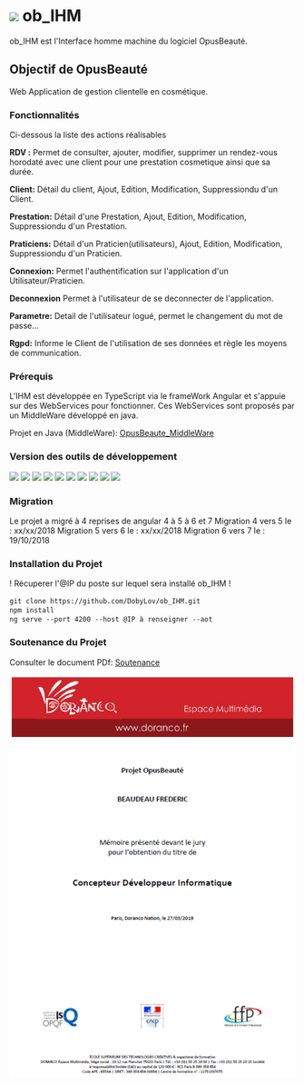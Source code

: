 # ![](https://github.com/DobyLov/ob_IHM/blob/master/src/assets/Mini_4Git_OBLogoNoBkg.png) ob_IHM
ob_IHM est l'Interface homme machine du logiciel OpusBeauté.

## Objectif de OpusBeauté
 Web Application de gestion clientelle en cosmétique. 
 
 ### Fonctionnalités
 Ci-dessous la liste des actions réalisables 

 **RDV :** Permet de consulter, ajouter, modifier, supprimer un rendez-vous horodaté avec une client pour une prestation cosmetique ainsi que sa durée.
 
 **Client:** Détail du client, Ajout, Edition, Modification, Suppressiondu d'un Client.
 
 **Prestation:** Détail d'une Prestation, Ajout, Edition, Modification, Suppressiondu d'un Prestation.
 
 **Praticiens:** Détail d'un Praticien(utilisateurs), Ajout, Edition, Modification, Suppressiondu d'un Praticien.

 **Connexion:** Permet l'authentification sur l'application d'un Utilisateur/Praticien.
 
 **Deconnexion** Permet à l'utilisateur de se deconnecter de l'application.

 **Parametre:** Detail de l'utilisateur logué, permet le changement du mot de passe...

 **Rgpd:** Informe le Client de l'utilisation de ses données et règle les moyens de communication.

### Prérequis
L'IHM est développée en TypeScript via le frameWork Angular et s'appuie sur des WebServices pour fonctionner.
Ces WebServices sont proposés par un MiddleWare développé en java.

Projet en Java (MiddleWare): [OpusBeaute_MiddleWare](https://github.com/DobyLov/ob_IHM/blob/master/FBeaudeau_Soutenance_V16032019_VFinale05.pdf)

### Version des outils de développement
![](https://img.shields.io/badge/Node%20:-V%209.6.1-blue.svg) 
![](https://img.shields.io/badge/Angular%20:-V%207.0-blue.svg) 
![](https://img.shields.io/badge/Npm%20:-V%206.4.1-blue.svg) 
![](https://img.shields.io/badge/@Angular%20CLI%20:-V%207.0.1-blue.svg)
![](https://img.shields.io/badge/@Angular%20flex-layout%20:-V%207.0.0-beta.19-blue.svg)
![](https://img.shields.io/badge/Chrome%20:-V%2068.0.3440.106-blue.svg)
![](https://img.shields.io/badge/Angular%20CDK%20:-V%207.0.1-blue.svg) 
![](https://img.shields.io/badge/rxjs%20:-V%206.3.3-blue.svg)
![](https://img.shields.io/badge/webpack%20:-V%204.21.0-blue.svg) 
![](https://img.shields.io/badge/Typescript%20:-V%203.1.3-blue.svg)

### Migration
Le projet a migré à 4 reprises de angular 4 à 5 à 6 et 7
Migration 4 vers 5 le : xx/xx/2018
Migration 5 vers 6 le : xx/xx/2018
Migration 6 vers 7 le : 19/10/2018

### Installation du Projet
! Récuperer l'@IP du poste sur lequel sera installé ob_IHM !

    git clone https://github.com/DobyLov/ob_IHM.git
    npm install
    ng serve --port 4200 --host @IP à renseigner --aot

### Soutenance du Projet
Consulter le document PDf: [Soutenance](https://github.com/DobyLov/soutenance/blob/main/FBeaudeau_Soutenance_V16032019_VFinale05.pdf)

[<img src="https://github.com/DobyLov/soutenance/blob/main/pgarde_soutenance.png">](https://github.com/DobyLov/soutenance/blob/main/FBeaudeau_Soutenance_V16032019_VFinale05.pdf)
